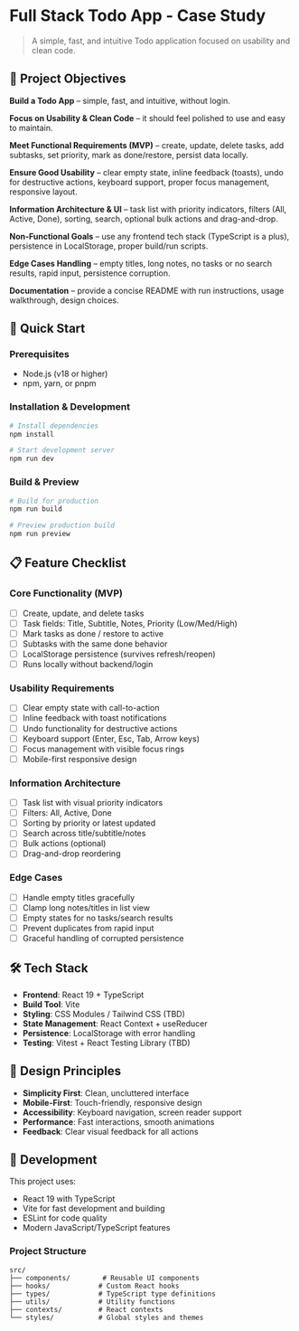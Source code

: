 # Full Stack Todo App - Case Study

> A simple, fast, and intuitive Todo application focused on usability and clean code.

## 🎯 Project Objectives

**Build a Todo App** – simple, fast, and intuitive, without login.

**Focus on Usability & Clean Code** – it should feel polished to use and easy to maintain.

**Meet Functional Requirements (MVP)** – create, update, delete tasks, add subtasks, set priority, mark as done/restore, persist data locally.

**Ensure Good Usability** – clear empty state, inline feedback (toasts), undo for destructive actions, keyboard support, proper focus management, responsive layout.

**Information Architecture & UI** – task list with priority indicators, filters (All, Active, Done), sorting, search, optional bulk actions and drag-and-drop.

**Non-Functional Goals** – use any frontend tech stack (TypeScript is a plus), persistence in LocalStorage, proper build/run scripts.

**Edge Cases Handling** – empty titles, long notes, no tasks or no search results, rapid input, persistence corruption.

**Documentation** – provide a concise README with run instructions, usage walkthrough, design choices.

## 🚀 Quick Start

### Prerequisites
- Node.js (v18 or higher)
- npm, yarn, or pnpm

### Installation & Development
```bash
# Install dependencies
npm install

# Start development server
npm run dev
```

### Build & Preview
```bash
# Build for production
npm run build

# Preview production build
npm run preview
```

## 📋 Feature Checklist

### Core Functionality (MVP)
- [ ] Create, update, and delete tasks
- [ ] Task fields: Title, Subtitle, Notes, Priority (Low/Med/High)
- [ ] Mark tasks as done / restore to active
- [ ] Subtasks with the same done behavior
- [ ] LocalStorage persistence (survives refresh/reopen)
- [ ] Runs locally without backend/login

### Usability Requirements
- [ ] Clear empty state with call-to-action
- [ ] Inline feedback with toast notifications
- [ ] Undo functionality for destructive actions
- [ ] Keyboard support (Enter, Esc, Tab, Arrow keys)
- [ ] Focus management with visible focus rings
- [ ] Mobile-first responsive design

### Information Architecture
- [ ] Task list with visual priority indicators
- [ ] Filters: All, Active, Done
- [ ] Sorting by priority or latest updated
- [ ] Search across title/subtitle/notes
- [ ] Bulk actions (optional)
- [ ] Drag-and-drop reordering

### Edge Cases
- [ ] Handle empty titles gracefully
- [ ] Clamp long notes/titles in list view
- [ ] Empty states for no tasks/search results
- [ ] Prevent duplicates from rapid input
- [ ] Graceful handling of corrupted persistence

## 🛠️ Tech Stack

- **Frontend**: React 19 + TypeScript
- **Build Tool**: Vite
- **Styling**: CSS Modules / Tailwind CSS (TBD)
- **State Management**: React Context + useReducer
- **Persistence**: LocalStorage with error handling
- **Testing**: Vitest + React Testing Library (TBD)

## 🎨 Design Principles

- **Simplicity First**: Clean, uncluttered interface
- **Mobile-First**: Touch-friendly, responsive design
- **Accessibility**: Keyboard navigation, screen reader support
- **Performance**: Fast interactions, smooth animations
- **Feedback**: Clear visual feedback for all actions

## 🔧 Development

This project uses:
- React 19 with TypeScript
- Vite for fast development and building
- ESLint for code quality
- Modern JavaScript/TypeScript features

### Project Structure
```
src/
├── components/        # Reusable UI components
├── hooks/            # Custom React hooks
├── types/            # TypeScript type definitions
├── utils/            # Utility functions
├── contexts/         # React contexts
└── styles/           # Global styles and themes
```
